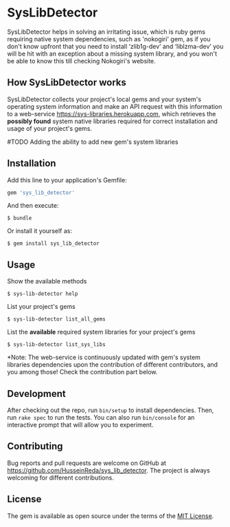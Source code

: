 # SysLibDetector

SysLibDetector helps in solving an irritating issue, which is ruby gems requiring native system dependencies, such as 'nokogiri' gem, as if you don't know upfront that you need to install ‘zlib1g-dev’ and ‘liblzma-dev’ you will be hit with an exception about a missing system library, and you won't be able to know this till checking Nokogiri's website.

## How SysLibDetector works

SysLibDetector collects your project's local gems and your system's operating system information and make an API request with this information to a web-service https://sys-libraries.herokuapp.com, which retrieves the **possibly found** system native libraries required for correct installation and usage of your project's gems.

#TODO
Adding the ability to add new gem's system libraries

## Installation

Add this line to your application's Gemfile:

```ruby
gem 'sys_lib_detector'
```

And then execute:

    $ bundle

Or install it yourself as:

    $ gem install sys_lib_detector

## Usage

Show the available methods

    $ sys-lib-detector help
    
List your project's gems

    $ sys-lib-detector list_all_gems

List the **available** required system libraries for your project's gems

    $ sys-lib-detector list_sys_libs

*Note: The web-service is continuously updated with gem's system libraries dependencies upon the contribution of different contributors, and you among those! Check the contribution part below.

## Development

After checking out the repo, run `bin/setup` to install dependencies. Then, run `rake spec` to run the tests. You can also run `bin/console` for an interactive prompt that will allow you to experiment.

## Contributing

Bug reports and pull requests are welcome on GitHub at https://github.com/HusseinReda/sys_lib_detector.
The project is always welcoming for different contributions.

## License

The gem is available as open source under the terms of the [MIT License](https://opensource.org/licenses/MIT).

